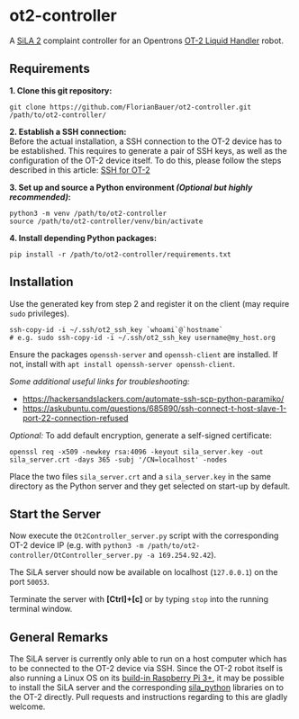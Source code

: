 # ot2-controller

A [SiLA 2](https://sila-standard.com/) complaint controller for an Opentrons 
[OT-2 Liquid Handler](https://opentrons.com/ot-2/) robot.


## Requirements

**1. Clone this git repository:**  
```
git clone https://github.com/FlorianBauer/ot2-controller.git /path/to/ot2-controller/
```

**2. Establish a SSH connection:**  
Before the actual installation, a SSH connection to the OT-2 device has to be established.
This requires to generate a pair of SSH keys, as well as the configuration of the OT-2 device 
itself. To do this, please follow the steps described in this article:
[SSH for OT-2](https://support.opentrons.com/en/articles/3203681-setting-up-ssh-access-to-your-ot-2)

**3. Set up and source a Python environment _(Optional but highly recommended)_:**  
```
python3 -m venv /path/to/ot2-controller
source /path/to/ot2-controller/venv/bin/activate
```

**4. Install depending Python packages:**  
```
pip install -r /path/to/ot2-controller/requirements.txt
```


## Installation

Use the generated key from step 2 and register it on the client (may require `sudo` privileges).
```
ssh-copy-id -i ~/.ssh/ot2_ssh_key `whoami`@`hostname`
# e.g. sudo ssh-copy-id -i ~/.ssh/ot2_ssh_key username@my_host.org
```
Ensure the packages `openssh-server` and `openssh-client` are installed. If not, install with 
`apt install openssh-server openssh-client`.

_Some additional useful links for troubleshooting:_
* https://hackersandslackers.com/automate-ssh-scp-python-paramiko/
* https://askubuntu.com/questions/685890/ssh-connect-t-host-slave-1-port-22-connection-refused

_Optional:_ To add default encryption, generate a self-signed certificate:
```
openssl req -x509 -newkey rsa:4096 -keyout sila_server.key -out sila_server.crt -days 365 -subj '/CN=localhost' -nodes
```

Place the two files `sila_server.crt` and a `sila_server.key` in the same directory as the Python 
server and they get selected on start-up by default.


## Start the Server

Now execute the `Ot2Controller_server.py` script with the corresponding OT-2 device IP (e.g. with 
`python3 -m /path/to/ot2-controller/OtController_server.py -a 169.254.92.42`).

The SiLA server should now be available on localhost (`127.0.0.1`) on the port `50053`.

Terminate the server with **[Ctrl]+[c]** or by typing `stop` into the running terminal window.


## General Remarks

The SiLA server is currently only able to run on a host computer which has to be connected to 
the OT-2 device via SSH. Since the OT-2 robot itself is also running a Linux OS on its 
[build-in Raspberry Pi 3+](https://support.opentrons.com/en/articles/2715311-integrating-the-ot-2-with-other-lab-equipment), 
it may be possible to install the SiLA server and the corresponding 
[sila_python](https://gitlab.com/SiLA2/sila_python#installation) libraries on to the OT-2 directly. 
Pull requests and instructions regarding to this are gladly welcome.
